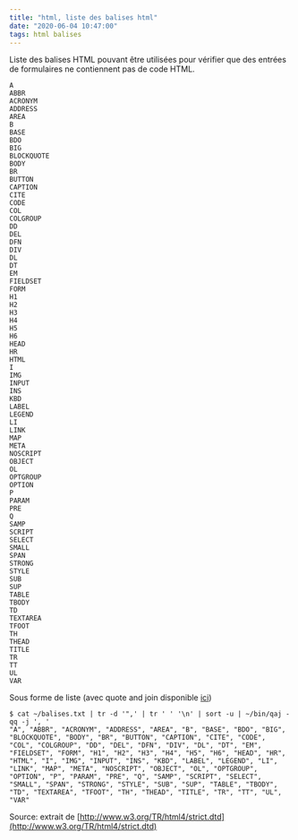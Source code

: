 ```yaml
---
title: "html, liste des balises html"
date: "2020-06-04 10:47:00"
tags: html balises
---
```

Liste des balises HTML pouvant être utilisées pour vérifier que des entrées de formulaires ne contiennent pas de code HTML.

```
A
ABBR
ACRONYM
ADDRESS
AREA
B
BASE
BDO
BIG
BLOCKQUOTE
BODY
BR
BUTTON
CAPTION
CITE
CODE
COL
COLGROUP
DD
DEL
DFN
DIV
DL
DT
EM
FIELDSET
FORM
H1
H2
H3
H4
H5
H6
HEAD
HR
HTML
I
IMG
INPUT
INS
KBD
LABEL
LEGEND
LI
LINK
MAP
META
NOSCRIPT
OBJECT
OL
OPTGROUP
OPTION
P
PARAM
PRE
Q
SAMP
SCRIPT
SELECT
SMALL
SPAN
STRONG
STYLE
SUB
SUP
TABLE
TBODY
TD
TEXTAREA
TFOOT
TH
THEAD
TITLE
TR
TT
UL
VAR
```


Sous forme de liste (avec quote and join disponible [ici](https://github.com/jfgiraud/quote-and-join))

```
$ cat ~/balises.txt | tr -d '",' | tr ' ' '\n' | sort -u | ~/bin/qaj -qq -j ', '
"A", "ABBR", "ACRONYM", "ADDRESS", "AREA", "B", "BASE", "BDO", "BIG", "BLOCKQUOTE", "BODY", "BR", "BUTTON", "CAPTION", "CITE", "CODE", "COL", "COLGROUP", "DD", "DEL", "DFN", "DIV", "DL", "DT", "EM", "FIELDSET", "FORM", "H1", "H2", "H3", "H4", "H5", "H6", "HEAD", "HR", "HTML", "I", "IMG", "INPUT", "INS", "KBD", "LABEL", "LEGEND", "LI", "LINK", "MAP", "META", "NOSCRIPT", "OBJECT", "OL", "OPTGROUP", "OPTION", "P", "PARAM", "PRE", "Q", "SAMP", "SCRIPT", "SELECT", "SMALL", "SPAN", "STRONG", "STYLE", "SUB", "SUP", "TABLE", "TBODY", "TD", "TEXTAREA", "TFOOT", "TH", "THEAD", "TITLE", "TR", "TT", "UL", "VAR"
```


Source: extrait de [http://www.w3.org/TR/html4/strict.dtd](http://www.w3.org/TR/html4/strict.dtd)

